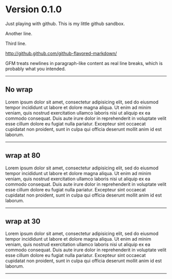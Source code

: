 # Version 0.1.0

Just playing with github.  This is my little github sandbox.

Another line.

Third line.

http://github.github.com/github-flavored-markdown/

GFM treats newlines in paragraph-like content as real line breaks, which is probably what you intended.

---
## No wrap

Lorem ipsum dolor sit amet, consectetur adipisicing elit, sed do eiusmod tempor incididunt ut labore et dolore magna aliqua. Ut enim ad minim veniam, quis nostrud exercitation ullamco laboris nisi ut aliquip ex ea commodo consequat. Duis aute irure dolor in reprehenderit in voluptate velit esse cillum dolore eu fugiat nulla pariatur. Excepteur sint occaecat cupidatat non proident, sunt in culpa qui officia deserunt mollit anim id est laborum.

---
## wrap at 80

Lorem ipsum dolor sit amet, consectetur adipisicing elit, sed do eiusmod tempor
incididunt ut labore et dolore magna aliqua. Ut enim ad minim veniam, quis
nostrud exercitation ullamco laboris nisi ut aliquip ex ea commodo consequat.
Duis aute irure dolor in reprehenderit in voluptate velit esse cillum dolore eu
fugiat nulla pariatur. Excepteur sint occaecat cupidatat non proident, sunt in
culpa qui officia deserunt mollit anim id est laborum.


---
## wrap at 30

Lorem ipsum dolor sit amet,
consectetur adipisicing elit,
sed do eiusmod tempor
incididunt ut labore et dolore
magna aliqua. Ut enim ad minim
veniam, quis nostrud
exercitation ullamco laboris
nisi ut aliquip ex ea commodo
consequat. Duis aute irure
dolor in reprehenderit in
voluptate velit esse cillum
dolore eu fugiat nulla
pariatur. Excepteur sint
occaecat cupidatat non
proident, sunt in culpa qui
officia deserunt mollit anim
id est laborum.

---
